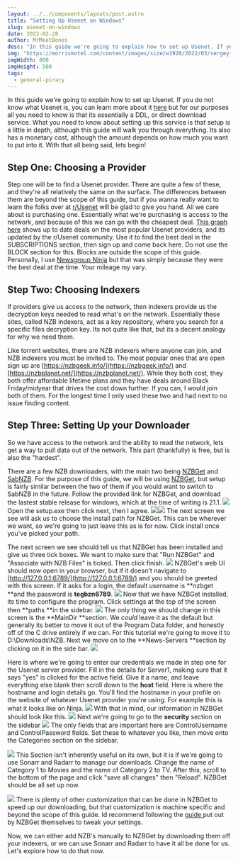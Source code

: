 ```yaml
---
layout: ../../components/layouts/post.astro
title: "Setting Up Usenet on Windows"
slug: usenet-on-windows
date: 2022-02-28
author: MrMeatBones
desc: "In this guide we're going to explain how to set up Usenet. If you do not know what Usenet is, you can learn more about it here but for our purposes all you need to know is that its essentially a DDL, or direct download service."
img: "https://morrismotel.com/content/images/size/w1920/2022/03/sergey-zolkin-_UeY8aTI6d0-unsplash-1-1.png"
imgWidth: 800
imgHeight: 500
tags:
  - general-piracy
---
```


In this guide we're going to explain how to set up Usenet. If you do not know what Usenet is, you can learn more about it [here](https://en.wikipedia.org/wiki/Usenet) but for our purposes all you need to know is that its essentially a DDL, or direct download service. What you need to know about setting up this service is that setup is a little in depth, although this guide will walk you through everything. Its also has a monetary cost, although the amount depends on how much you want to put into it. With that all being said, lets begin!

## Step One: Choosing a Provider

Step one will be to find a Usenet provider. There are quite a few of these, and they're all relatively the same on the surface. The differences between them are beyond the scope of this guide, but if you wanna really want to learn the folks over at [r/Usenet](https://www.reddit.com/r/usenet/) will be glad to give you hand. All we care about is purchasing one. Essentially what we're purchasing is access to the network, and because of this we can go with the cheapest deal. [This graph here](https://www.reddit.com/r/usenet/wiki/providerdeals/) shows up to date deals on the most popular Usenet providers, and its updated by the r/Usenet community. Use it to find the best deal in the SUBSCRIPTIONS section, then sign up and come back here. Do not use the BLOCK section for this. Blocks are outside the scope of this guide. Personally, I use [Newsgroup Ninja](https://www.newsgroup.ninja/en) but that was simply because they were the best deal at the time. Your mileage my vary.

## Step Two: Choosing Indexers

If providers give us access to the network, then indexers provide us the decryption keys needed to read what's on the network. Essentially these sites, called NZB indexers, act as a key repository, where you search for a specific files decryption key. Its not quite like that, but its a decent analogy for why we need them.

Like torrent websites, there are NZB indexers where anyone can join, and NZB indexers you must be invited to. The most popular ones that are open sign up are [https://nzbgeek.info/](https://nzbgeek.info/) and [https://nzbplanet.net/](https://nzbplanet.net/). While they both cost, they both offer affordable lifetime plans and they have deals around Black Friday/midyear that drives the cost down further. If you can, I would join both of them. For the longest time I only used these two and had next to no issue finding content.

## Step Three: Setting Up your Downloader

So we have access to the network and the ability to read the network, lets get a way to pull data out of the network. This part (thankfully) is free, but is also the "hardest".

There are a few NZB downloaders, with the main two being [NZBGet](https://nzbget.net/download) and [SabNZB](https://sabnzbd.org/). For the purpose of this guide, we will be using [NZBGet](https://nzbget.net/download), but setup is fairly similar between the two of them if you would want to switch to SabNZB in the future. Follow the provided link for NZBGet, and download the lastest stable release for windows, which at the time of writing is 21.1.
![](__GHOST_URL__/content/images/2022/02/image-20.png)
Open the setup.exe then click next, then I agree.
![](__GHOST_URL__/content/images/2022/02/image-24.png)![](__GHOST_URL__/content/images/2022/02/image-25.png)
The next screen we see will ask us to choose the install path for NZBGet. This can be wherever we want, so we're going to just leave this as is for now. Click install once you've picked your path.

The next screen we see should tell us that NZBGet has been installed and give us three tick boxes. We want to make sure that "Run NZBGet" and "Associate with NZB Files" is ticked. Then click finish.
![](__GHOST_URL__/content/images/2022/02/image-26.png)
NZBGet's web UI should now open in your browser, but if it doesn't navigate to [http://127.0.0.1:6789/](http://127.0.0.1:6789/) and you should be greeted with this screen. If it asks for a login, the default username is **nzbget **and the password is **tegbzn6789**.
![](__GHOST_URL__/content/images/2022/02/image-29.png)
Now that we have NZBGet installed, its time to configure the program. Click settings at the top of the screen then **paths **in the sidebar.
![](__GHOST_URL__/content/images/2022/02/image-30.png)
The only thing we should change in this screen is the **MainDir **section. We *could* leave it as the default but generally its better to move it out of the Program Data folder, and honestly off of the C drive entirely if we can. For this tutorial we're going to move it to D:\Downloads\NZB. Next we move on to the **News-Servers **section by clicking on it in the side bar.
![](__GHOST_URL__/content/images/2022/02/image-31.png)

Here is where we're going to enter our credentials we made in step one for the Usenet server provider. Fill in the details for Server1, making sure that it says "yes" is clicked for the active field. Give it a name, and leave everything else blank then scroll down to the **host** field. Here is where the hostname and login details go. You'll find the hostname in your profile on the website of whatever Usenet provider you're using. For example this is what it looks like on Ninja.
![](__GHOST_URL__/content/images/2022/02/Screenshot_1-3.png)
With that in mind, our information in NZBGet should look like this.
![](__GHOST_URL__/content/images/2022/02/Screenshot_1-4.png)
Next we're going to go to the **security** section on the sidebar
![](__GHOST_URL__/content/images/2022/02/image-32.png)
The only fields that are important here are ControlUsername and ControlPassword fields. Set these to whatever you like, then move onto the Categories section on the sidebar.

![](__GHOST_URL__/content/images/2022/02/Screenshot_1-5.png)
This Section isn't inherently useful on its own, but it is if we're going to use Sonarr and Radarr to manage our downloads. Change the name of Category 1 to Movies and the name of Category 2 to TV. After this, scroll to the bottom of the page and click "save all changes" then "Reload". NZBGet should be all set up now.

![](__GHOST_URL__/content/images/2022/02/Screenshot_2-3.png)
There is plenty of other customization that can be done in NZBGet to speed up our downloading, but that customization is machine specific and beyond the scope of this guide. Id recommend following the [guide ](https://nzbget.net/performance-tips)put out by NZBGet themselves to tweak your settings.

Now, we can either add NZB's manually to NZBGet by downloading them off your indexers, or we can use Sonarr and Radarr to have it all be done for us. Let's explore how to do that now.
